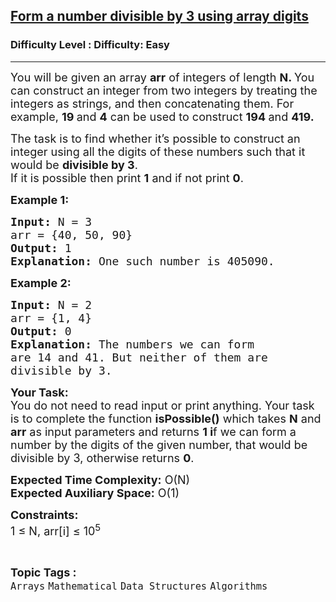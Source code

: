<h2><a href="https://www.geeksforgeeks.org/problems/form-a-number-divisible-by-3-using-array-digits0717/1?page=9&category=Arrays&sortBy=submissions">Form a number divisible by 3 using array digits</a></h2><h3>Difficulty Level : Difficulty: Easy</h3><hr><div class="problems_problem_content__Xm_eO"><p><span style="font-size: 18px;">You will be given an array <strong>arr</strong> of integers of length <strong>N. </strong>You can construct an integer from two integers by treating the integers as strings, and then concatenating them. For example, <strong>19 </strong>and <strong>4</strong> can be used to construct <strong>194 </strong>and <strong>419. </strong></span></p>
<p><span style="font-size: 18px;">The task is to find whether it’s possible to construct an integer using all the digits of these numbers such that it would be <strong>divisible by 3</strong>. <br>If it is possible then print <strong>1</strong> and if not print <strong>0</strong>.</span></p>
<p><span style="font-size: 18px;"><strong>Example 1:</strong></span></p>
<pre><span style="font-size: 18px;"><strong>Input:</strong> N = 3
arr = {40, 50, 90}
<strong>Output:</strong> 1
<strong>Explanation:</strong> One such number is 405090.</span></pre>
<p><span style="font-size: 18px;"><strong>Example 2:</strong></span></p>
<pre><span style="font-size: 18px;"><strong>Input:</strong> N = 2
arr = {1, 4}
<strong>Output:</strong> 0
<strong>Explanation:</strong> The numbers we can form 
are 14 and 41. But neither of them are 
divisible by 3.</span></pre>
<p><span style="font-size: 18px;"><strong>Your Task:</strong><br>You do not need to read input or print anything. Your task is to complete the function <strong>isPossible()</strong> which takes <strong>N</strong> and <strong>arr</strong> as input parameters and returns <strong>1 i</strong>f we can form a number by the digits of the given number, that would be divisible by 3, otherwise returns <strong>0</strong>.</span></p>
<p><span style="font-size: 18px;"><strong>Expected Time Complexity:</strong> O(N)<br><strong>Expected Auxiliary Space:</strong> O(1)</span></p>
<p><span style="font-size: 18px;"><strong>Constraints:</strong><br>1 ≤ N, arr[i] ≤ 10<sup>5</sup></span></p></div><br><p><span style=font-size:18px><strong>Topic Tags : </strong><br><code>Arrays</code>&nbsp;<code>Mathematical</code>&nbsp;<code>Data Structures</code>&nbsp;<code>Algorithms</code>&nbsp;
